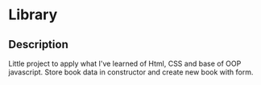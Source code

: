 # Library

## Description
Little project to apply what I've learned of Html, CSS and base of OOP javascript.
Store book data in constructor and create new book with form.